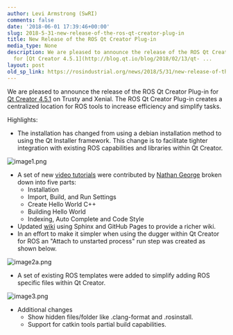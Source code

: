 ```yaml
---
author: Levi Armstrong (SwRI)
comments: false
date: '2018-06-01 17:39:46+00:00'
slug: 2018-5-31-new-release-of-the-ros-qt-creator-plug-in
title: New Release of the ROS Qt Creator Plug-in
media_type: None
description: We are pleased to announce the release of the ROS Qt Creator Plug-in
  for [Qt Creator 4.5.1](http://blog.qt.io/blog/2018/02/13/qt- ...
layout: post
old_sp_link: https://rosindustrial.org/news/2018/5/31/new-release-of-the-ros-qt-creator-plug-in
---
```


We are pleased to announce the release of the ROS Qt Creator Plug-in for [Qt Creator 4.5.1](http://blog.qt.io/blog/2018/02/13/qt-creator-4-5-1-released/) on Trusty and Xenial. The ROS Qt Creator Plug-in creates a centralized location for ROS tools to increase efficiency and simplify tasks.

Highlights:

* The installation has changed from using a debian installation method to using the Qt Installer framework. This change is to facilitate tighter integration with existing ROS capabilities and libraries within Qt Creator.

![image1.png](https://images.squarespace-cdn.com/content/v1/51df34b1e4b08840dcfd2841/1527796228032-U2AIHUFZMKSRUCY5MYOI/image1.png)

* A set of new [video tutorials](https://aeswiki.datasys.swri.edu/qtcreator_ros/downloads/tutorials/videos/introduction/) were contributed by [Nathan George](https://github.com/nathangeorge1) broken down into five parts:
	+ Installation
	+ Import, Build, and Run Settings
	+ Create Hello World C++
	+ Building Hello World
	+ Indexing, Auto Complete and Code Style
* Updated [wiki](http://ros-industrial.github.io/ros_qtc_plugin/) using Sphinx and GitHub Pages to provide a richer wiki.
* In an effort to make it simpler when using the dugger within Qt Creator for ROS an "Attach to unstarted process" run step was created as shown below.

![image2a.png](https://images.squarespace-cdn.com/content/v1/51df34b1e4b08840dcfd2841/1527796935112-PNCXY9OXDWCO6TY6TOVS/image2a.png)

* A set of existing ROS templates were added to simplify adding ROS specific files within Qt Creator.

![image3.png](https://images.squarespace-cdn.com/content/v1/51df34b1e4b08840dcfd2841/1527796981411-6RJ9237FIKLG7IEN87JX/image3.png)

* Additional changes
	+ Show hidden files/folder like .clang-format and .rosinstall.
	+ Support for catkin tools partial build capabilities.

